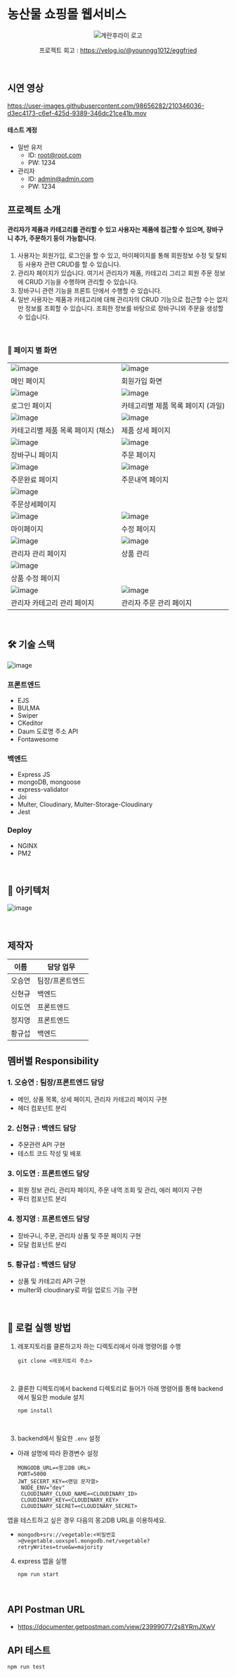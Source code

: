 # 농산물 쇼핑몰 웹서비스

<div align='center'>

<img alt="계란후라이 로고" src="src/public/img/fried-egg.png">

프로젝트 회고 : https://velog.io/@younngg1012/eggfried

</div>

<br />

## 시연 영상

https://user-images.githubusercontent.com/98656282/210346036-d3ec4173-c6ef-425d-9389-346dc21ce41b.mov

#### 테스트 계정

- 일반 유저
  - ID: root@root.com
  - PW: 1234
- 관리자
  - ID: admin@admin.com
  - PW: 1234
    <br />

## 프로젝트 소개

#### 관리자가 제품과 카테고리를 관리할 수 있고 사용자는 제품에 접근할 수 있으며, 장바구니 추가, 주문하기 등이 가능합니다.

1. 사용자는 회원가입, 로그인을 할 수 있고, 마이페이지를 통해 회원정보 수정 및 탈퇴 등 사용자 관련 CRUD를 할 수 있습니다.
2. 관리자 페이지가 있습니다. 여기서 관리자가 제품, 카테고리 그리고 회원 주문 정보에 CRUD 기능을 수행하며 관리할 수 있습니다.
3. 장바구니 관련 기능을 프론트 단에서 수행할 수 있습니다.
4. 일반 사용자는 제품과 카테고리에 대해 관리자의 CRUD 기능으로 접근할 수는 없지만 정보를 조회할 수 있습니다. 조회한 정보를 바탕으로 장바구니와 주문을 생성할 수 있습니다.

<br />

### :page_facing_up: 페이지 별 화면

|                                        |                                     |
| -------------------------------------- | ----------------------------------- |
| ![image](/image/main.png)              | ![image](/image/register.png)       |
| 메인 페이지                            | 회원가입 화면                       |
| ![image](/image/login.png)             | ![image](image/list-fruit.png)      |
| 로그인 페이지                          | 카테고리별 제품 목록 페이지 (과일)  |
| ![image](/image/list-vegetable.png)    | ![image](/image/detail.png)         |
| 카테고리별 제품 목록 페이지 (채소)     | 제품 상세 페이지                    |
| ![image](/image/cart.png)              | ![image](/image/order.png)          |
| 장바구니 페이지                        | 주문 페이지                         |
| ![image](image/order-complete.png)     | ![image](/image/order-list.png)     |
| 주문완료 페이지                        | 주문내역 페이지                     |
| ![image](image/order-detail.png)       |                                     |
| 주문상세페이지                         |                                     |
| ![image](image/mypage.png)             | ![image](image/mypage-update.png)   |
| 마이페이지                             | 수정 페이지                         |
| ![image](/image/admin.png)             | ![image](/image/admin-products.png) |
| 관리자 관리 페이지                     | 상품 관리                           |
| ![image](/image/admin-product-add.png) |                                     |
| 상품 수정 페이지                       |                                     |
| ![image](/image/admin-category.png)    | ![image](/image/admin-order.png)    |
| 관리자 카테고리 관리 페이지            | 관리자 주문 관리 페이지             |

<br />

## :hammer_and_wrench: 기술 스택

![image](/image/stack.png)

### 프론트엔드

- EJS
- BULMA
- Swiper
- CKeditor
- Daum 도로명 주소 API
- Fontawesome

### 백엔드

- Express JS
- mongoDB, mongoose
- express-validator
- Joi
- Multer, Cloudinary, Multer-Storage-Cloudinary
- Jest

### Deploy

- NGINX
- PM2

<br />

## :green_book: 아키텍처

![image](image/progress.png)<br />

  <br />

## 제작자

| 이름   | 담당 업무       |
| ------ | --------------- |
| 오승연 | 팀장/프론트엔드 |
| 신현규 | 백엔드          |
| 이도연 | 프론트엔드      |
| 정지영 | 프론트엔드      |
| 황규섭 | 백엔드          |

## 멤버별 Responsibility

### 1. 오승연 : 팀장/프론트엔드 담당

- 메인, 상품 목록, 상세 페이지, 관리자 카테고리 페이지 구현
- 헤더 컴포넌트 분리

### 2. 신현규 : 백엔드 담당

- 주문관련 API 구현
- 테스트 코드 작성 및 배포

### 3. 이도연 : 프론트엔드 담당

- 회원 정보 관리, 관리자 페이지, 주문 내역 조회 및 관리, 에러 페이지 구현
- 푸터 컴포넌트 분리

### 4. 정지영 : 프론트엔드 담당

- 장바구니, 주문, 관리자 상품 및 주문 페이지 구현
- 모달 컴포넌트 분리

### 5. 황규섭 : 백엔드 담당

- 상품 및 카테고리 API 구현
- multer와 cloudinary로 파일 업로드 기능 구현

<br />

## :runner: 로컬 실행 방법

1. 레포지토리를 클론하고자 하는 디렉토리에서 아래 명령어를 수행

   ```
   git clone <레포지토리 주소>
   ```

<br>

2. 클론한 디렉토리에서 backend 디렉토리로 들어가 아래 명령어를 통해 backend에서 필요한 module 설치

   ```
   npm install
   ```

<br>

3. backend에서 필요한 `.env` 설정

- 아래 설명에 따라 환경변수 설정

  ```
  MONGODB_URL=<몽고DB URL>
  PORT=5000
  JWT_SECERT_KEY=<랜덤 문자열>
   NODE_ENV="dev"
   CLOUDINARY_CLOUD_NAME=<CLOUDINARY_ID>
   CLOUDINARY_KEY=<CLOUDINARY_KEY>
   CLOUDINARY_SECRET=<CLOUDINARY_SECRET>

  ```

앱을 테스트하고 싶은 경우 다음의 몽고DB URL을 이용하세요.

- `mongodb+srv://vegetable:<비밀번호>@vegetable.uoxspel.mongodb.net/vegetable?retryWrites=true&w=majority`
  <br>

4. express 앱을 실행

   ```
   npm run start
   ```

<br>

## API Postman URL

- https://documenter.getpostman.com/view/23999077/2s8YRmJXwV

## API 테스트

```
npm run test
```
